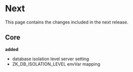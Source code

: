 # Next

This page contains the changes included in the next release.

## Core

**added**

- database isolation level server setting
- ZK_DB_ISOLATION_LEVEL envVar mapping